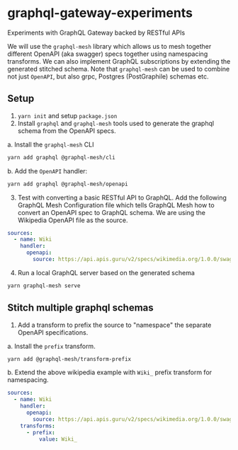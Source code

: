 # graphql-gateway-experiments

Experiments with GraphQL Gateway backed by RESTful APIs

We will use the `graphql-mesh` library which allows us to mesh together different OpenAPI (aka swagger) specs together using namespacing transforms. We can also implement GraphQL subscriptions by extending the generated stitched schema. Note that `graphql-mesh` can be used to combine not just `OpenAPI`, but also grpc, Postgres (PostGraphile) schemas etc.

## Setup

1. `yarn init` and setup `package.json`
2. Install `graphql` and `graphql-mesh` tools used to generate the graphql schema from the OpenAPI specs.

a. Install the `graphql-mesh` CLI

```bash
yarn add graphql @graphql-mesh/cli
```

b. Add the `OpenAPI` handler:

```bash
yarn add graphql @graphql-mesh/openapi
```

3. Test with converting a basic RESTful API to GraphQL. Add the following GraphQL Mesh Configuration file which tells GraphQL Mesh how to convert an OpenAPI spec to GraphQL schema. We are using the Wikipedia OpenAPI file as the source.

```yaml
sources:
  - name: Wiki
    handler:
      openapi:
        source: https://api.apis.guru/v2/specs/wikimedia.org/1.0.0/swagger.yaml
```

4. Run a local GraphQL server based on the generated schema

```bash
yarn graphql-mesh serve
```

## Stitch multiple graphql schemas

1. Add a transform to prefix the source to "namespace" the separate OpenAPI specifications.

a. Install the `prefix` transform.

```bash
yarn add @graphql-mesh/transform-prefix
```

b. Extend the above wikipedia example with `Wiki_` prefix transform for namespacing.

```yaml
sources:
  - name: Wiki
    handler:
      openapi:
        source: https://api.apis.guru/v2/specs/wikimedia.org/1.0.0/swagger.yaml
    transforms:
      - prefix:
          value: Wiki_
```
